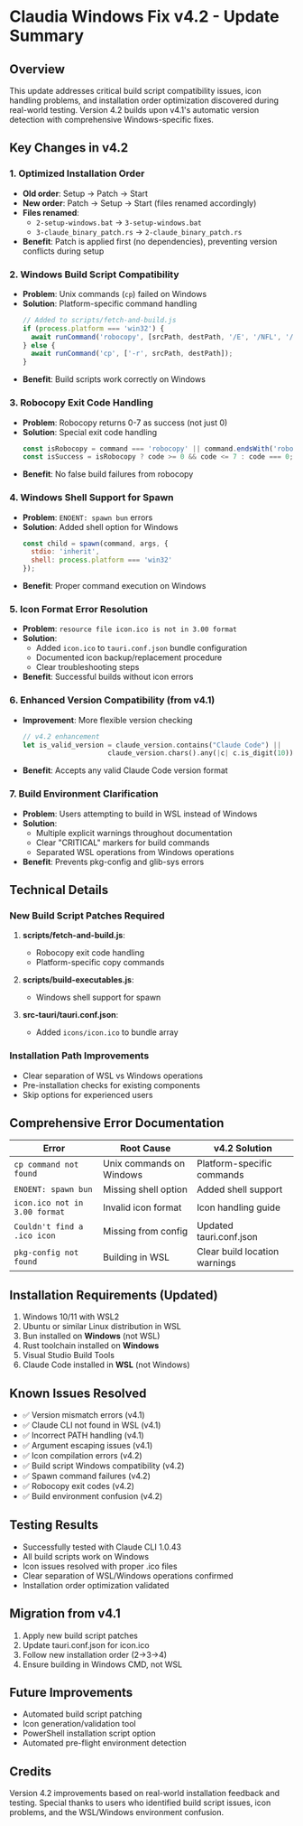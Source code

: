 # Claudia Windows Fix v4.2 - Update Summary

## Overview
This update addresses critical build script compatibility issues, icon handling problems, and installation order optimization discovered during real-world testing. Version 4.2 builds upon v4.1's automatic version detection with comprehensive Windows-specific fixes.

## Key Changes in v4.2

### 1. **Optimized Installation Order**
- **Old order**: Setup → Patch → Start
- **New order**: Patch → Setup → Start (files renamed accordingly)
- **Files renamed**:
  - `2-setup-windows.bat` → `3-setup-windows.bat`
  - `3-claude_binary_patch.rs` → `2-claude_binary_patch.rs`
- **Benefit**: Patch is applied first (no dependencies), preventing version conflicts during setup

### 2. **Windows Build Script Compatibility**
- **Problem**: Unix commands (`cp`) failed on Windows
- **Solution**: Platform-specific command handling
  ```javascript
  // Added to scripts/fetch-and-build.js
  if (process.platform === 'win32') {
    await runCommand('robocopy', [srcPath, destPath, '/E', '/NFL', '/NDL', '/NJH', '/NJS', '/nc', '/ns', '/np']);
  } else {
    await runCommand('cp', ['-r', srcPath, destPath]);
  }
  ```
- **Benefit**: Build scripts work correctly on Windows

### 3. **Robocopy Exit Code Handling**
- **Problem**: Robocopy returns 0-7 as success (not just 0)
- **Solution**: Special exit code handling
  ```javascript
  const isRobocopy = command === 'robocopy' || command.endsWith('robocopy.exe');
  const isSuccess = isRobocopy ? code >= 0 && code <= 7 : code === 0;
  ```
- **Benefit**: No false build failures from robocopy

### 4. **Windows Shell Support for Spawn**
- **Problem**: `ENOENT: spawn bun` errors
- **Solution**: Added shell option for Windows
  ```javascript
  const child = spawn(command, args, { 
    stdio: 'inherit',
    shell: process.platform === 'win32'
  });
  ```
- **Benefit**: Proper command execution on Windows

### 5. **Icon Format Error Resolution**
- **Problem**: `resource file icon.ico is not in 3.00 format`
- **Solution**: 
  - Added `icon.ico` to `tauri.conf.json` bundle configuration
  - Documented icon backup/replacement procedure
  - Clear troubleshooting steps
- **Benefit**: Successful builds without icon errors

### 6. **Enhanced Version Compatibility (from v4.1)**
- **Improvement**: More flexible version checking
  ```rust
  // v4.2 enhancement
  let is_valid_version = claude_version.contains("Claude Code") || 
                       claude_version.chars().any(|c| c.is_digit(10)) && claude_version.contains('.');
  ```
- **Benefit**: Accepts any valid Claude Code version format

### 7. **Build Environment Clarification**
- **Problem**: Users attempting to build in WSL instead of Windows
- **Solution**: 
  - Multiple explicit warnings throughout documentation
  - Clear "CRITICAL" markers for build commands
  - Separated WSL operations from Windows operations
- **Benefit**: Prevents pkg-config and glib-sys errors

## Technical Details

### New Build Script Patches Required
1. **scripts/fetch-and-build.js**:
   - Robocopy exit code handling
   - Platform-specific copy commands
   
2. **scripts/build-executables.js**:
   - Windows shell support for spawn

3. **src-tauri/tauri.conf.json**:
   - Added `icons/icon.ico` to bundle array

### Installation Path Improvements
- Clear separation of WSL vs Windows operations
- Pre-installation checks for existing components
- Skip options for experienced users

## Comprehensive Error Documentation

| Error | Root Cause | v4.2 Solution |
|-------|------------|---------------|
| `cp command not found` | Unix commands on Windows | Platform-specific commands |
| `ENOENT: spawn bun` | Missing shell option | Added shell support |
| `icon.ico not in 3.00 format` | Invalid icon format | Icon handling guide |
| `Couldn't find a .ico icon` | Missing from config | Updated tauri.conf.json |
| `pkg-config not found` | Building in WSL | Clear build location warnings |

## Installation Requirements (Updated)
1. Windows 10/11 with WSL2
2. Ubuntu or similar Linux distribution in WSL
3. Bun installed on **Windows** (not WSL)
4. Rust toolchain installed on **Windows**
5. Visual Studio Build Tools
6. Claude Code installed in **WSL** (not Windows)

## Known Issues Resolved
- ✅ Version mismatch errors (v4.1)
- ✅ Claude CLI not found in WSL (v4.1)
- ✅ Incorrect PATH handling (v4.1)
- ✅ Argument escaping issues (v4.1)
- ✅ Icon compilation errors (v4.2)
- ✅ Build script Windows compatibility (v4.2)
- ✅ Spawn command failures (v4.2)
- ✅ Robocopy exit codes (v4.2)
- ✅ Build environment confusion (v4.2)

## Testing Results
- Successfully tested with Claude CLI 1.0.43
- All build scripts work on Windows
- Icon issues resolved with proper .ico files
- Clear separation of WSL/Windows operations confirmed
- Installation order optimization validated

## Migration from v4.1
1. Apply new build script patches
2. Update tauri.conf.json for icon.ico
3. Follow new installation order (2→3→4)
4. Ensure building in Windows CMD, not WSL

## Future Improvements
- Automated build script patching
- Icon generation/validation tool
- PowerShell installation script option
- Automated pre-flight environment detection

## Credits
Version 4.2 improvements based on real-world installation feedback and testing. Special thanks to users who identified build script issues, icon problems, and the WSL/Windows environment confusion.